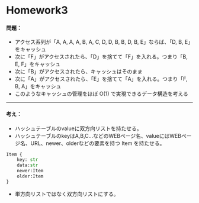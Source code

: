 # Homework3

#### 問題：

* アクセス系列が「A, A, A, A, B, A, C, D, D, B, B, D, B, E」ならば、「D, B, E」をキャッシュ
* 次に「F」がアクセスされたら、「D」を捨てて「F」を入れる。つまり「B, E, F」をキャッシュ
* 次に「B」がアクセスされたら、キャッシュはそのまま
* 次に「A」がアクセスされたら、「E」を捨てて「A」を入れる。つまり「F, B, A」をキャッシュ
* このようなキャッシュの管理をほぼ O(1) で実現できるデータ構造を考える

---

#### 考え：

* ハッシュテーブルのvalueに双方向リストを持たせる。
* ハッシュテーブルのkeyはA,B,C...などのWEBページ名、valueにはWEBページ名、URL、newer、olderなどの要素を持つ Item を持たせる。

```python
Item {
	key: str
	data:str
	newer:Item
	older:Item
}
```

* 単方向リストではなく双方向リストにする。
